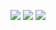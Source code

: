 ![](https://cdn.jsdelivr.net/gh/Pi3-l22/Stardew_Valley_Image/character/34.jpg)
![](https://cdn.jsdelivr.net/gh/Pi3-l22/Stardew_Valley_Image/character/34-1.jpg)
![](https://cdn.jsdelivr.net/gh/Pi3-l22/Stardew_Valley_Image/character/34-2.jpg)